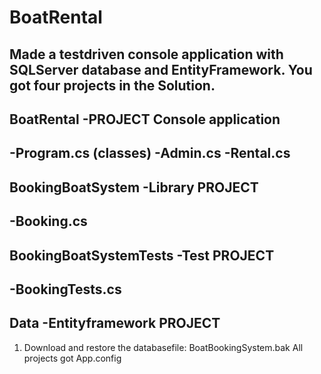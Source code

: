# BoatRental
Made a testdriven console application with SQLServer database and EntityFramework.
You got four projects in the Solution.
----------------------------------------
BoatRental -PROJECT Console application
----------------------------------------
-Program.cs (classes)
-Admin.cs
-Rental.cs
------------------------------------
BookingBoatSystem -Library PROJECT 
------------------------------------
-Booking.cs
------------------------------------
BookingBoatSystemTests -Test PROJECT 
------------------------------------
-BookingTests.cs
------------------------------------
Data -Entityframework PROJECT 
------------------------------------
1. Download and restore the databasefile:
BoatBookingSystem.bak
All projects got App.config
